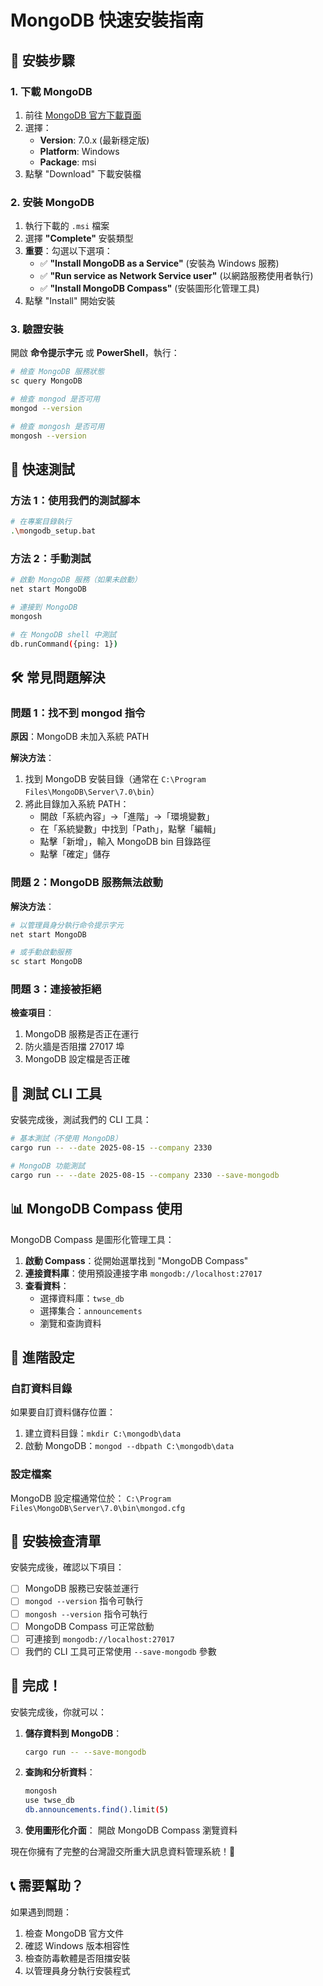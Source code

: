 # MongoDB 快速安裝指南

## 🎯 安裝步驟

### 1. 下載 MongoDB
1. 前往 [MongoDB 官方下載頁面](https://www.mongodb.com/try/download/community)
2. 選擇：
   - **Version**: 7.0.x (最新穩定版)
   - **Platform**: Windows
   - **Package**: msi
3. 點擊 "Download" 下載安裝檔

### 2. 安裝 MongoDB
1. 執行下載的 `.msi` 檔案
2. 選擇 **"Complete"** 安裝類型
3. **重要**：勾選以下選項：
   - ✅ **"Install MongoDB as a Service"** (安裝為 Windows 服務)
   - ✅ **"Run service as Network Service user"** (以網路服務使用者執行)
   - ✅ **"Install MongoDB Compass"** (安裝圖形化管理工具)
4. 點擊 "Install" 開始安裝

### 3. 驗證安裝
開啟 **命令提示字元** 或 **PowerShell**，執行：

```bash
# 檢查 MongoDB 服務狀態
sc query MongoDB

# 檢查 mongod 是否可用
mongod --version

# 檢查 mongosh 是否可用
mongosh --version
```

## 🚀 快速測試

### 方法 1：使用我們的測試腳本
```bash
# 在專案目錄執行
.\mongodb_setup.bat
```

### 方法 2：手動測試
```bash
# 啟動 MongoDB 服務（如果未啟動）
net start MongoDB

# 連接到 MongoDB
mongosh

# 在 MongoDB shell 中測試
db.runCommand({ping: 1})
```

## 🛠️ 常見問題解決

### 問題 1：找不到 mongod 指令
**原因**：MongoDB 未加入系統 PATH

**解決方法**：
1. 找到 MongoDB 安裝目錄（通常在 `C:\Program Files\MongoDB\Server\7.0\bin`）
2. 將此目錄加入系統 PATH：
   - 開啟「系統內容」→「進階」→「環境變數」
   - 在「系統變數」中找到「Path」，點擊「編輯」
   - 點擊「新增」，輸入 MongoDB bin 目錄路徑
   - 點擊「確定」儲存

### 問題 2：MongoDB 服務無法啟動
**解決方法**：
```bash
# 以管理員身分執行命令提示字元
net start MongoDB

# 或手動啟動服務
sc start MongoDB
```

### 問題 3：連接被拒絕
**檢查項目**：
1. MongoDB 服務是否正在運行
2. 防火牆是否阻擋 27017 埠
3. MongoDB 設定檔是否正確

## 🎯 測試 CLI 工具

安裝完成後，測試我們的 CLI 工具：

```bash
# 基本測試（不使用 MongoDB）
cargo run -- --date 2025-08-15 --company 2330

# MongoDB 功能測試
cargo run -- --date 2025-08-15 --company 2330 --save-mongodb
```

## 📊 MongoDB Compass 使用

MongoDB Compass 是圖形化管理工具：

1. **啟動 Compass**：從開始選單找到 "MongoDB Compass"
2. **連接資料庫**：使用預設連接字串 `mongodb://localhost:27017`
3. **查看資料**：
   - 選擇資料庫：`twse_db`
   - 選擇集合：`announcements`
   - 瀏覽和查詢資料

## 🔧 進階設定

### 自訂資料目錄
如果要自訂資料儲存位置：

1. 建立資料目錄：`mkdir C:\mongodb\data`
2. 啟動 MongoDB：`mongod --dbpath C:\mongodb\data`

### 設定檔案
MongoDB 設定檔通常位於：
`C:\Program Files\MongoDB\Server\7.0\bin\mongod.cfg`

## 📝 安裝檢查清單

安裝完成後，確認以下項目：

- [ ] MongoDB 服務已安裝並運行
- [ ] `mongod --version` 指令可執行
- [ ] `mongosh --version` 指令可執行
- [ ] MongoDB Compass 可正常啟動
- [ ] 可連接到 `mongodb://localhost:27017`
- [ ] 我們的 CLI 工具可正常使用 `--save-mongodb` 參數

## 🎉 完成！

安裝完成後，你就可以：

1. **儲存資料到 MongoDB**：
   ```bash
   cargo run -- --save-mongodb
   ```

2. **查詢和分析資料**：
   ```bash
   mongosh
   use twse_db
   db.announcements.find().limit(5)
   ```

3. **使用圖形化介面**：
   開啟 MongoDB Compass 瀏覽資料

現在你擁有了完整的台灣證交所重大訊息資料管理系統！🚀

## 📞 需要幫助？

如果遇到問題：
1. 檢查 MongoDB 官方文件
2. 確認 Windows 版本相容性
3. 檢查防毒軟體是否阻擋安裝
4. 以管理員身分執行安裝程式
